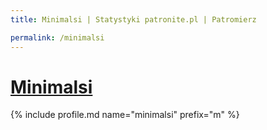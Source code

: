 ```yaml
---
title: Minimalsi | Statystyki patronite.pl | Patromierz

permalink: /minimalsi
---
```


# [Minimalsi](https://patronite.pl/minimalsi)

{% include profile.md name="minimalsi" prefix="m" %}
